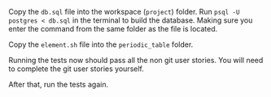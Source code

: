 Copy the `db.sql` file into the workspace (`project`) folder. Run `psql -U postgres < db.sql` in the terminal to build the database. Making sure you enter the command from the same folder as the file is located.

Copy the `element.sh` file into the `periodic_table` folder.

Running the tests now should pass all the non git user stories. You will need to complete the git user stories yourself.

After that, run the tests again.
